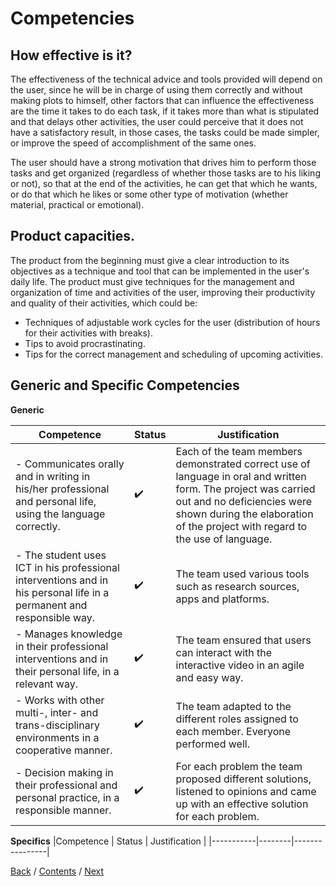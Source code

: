 # Competencies
## How effective is it?

The effectiveness of the technical advice and tools provided will depend on the user, since he will be in charge of using them correctly and without making plots to himself, other factors that can influence the effectiveness are the time it takes to do each task, if it takes more than what is stipulated and that delays other activities, the user could perceive that it does not have a satisfactory result, in those cases, the tasks could be made simpler, or improve the speed of accomplishment of the same ones.

The user should have a strong motivation that drives him to perform those tasks and get organized (regardless of whether those tasks are to his liking or not), so that at the end of the activities, he can get that which he wants, or do that which he likes or some other type of motivation (whether material, practical or emotional).

## Product capacities.

The product from the beginning must give a clear introduction to its objectives as a technique and tool that can be implemented in the user's daily life. The product must give techniques for the management and organization of time and activities of the user, improving their productivity and quality of their activities, which could be:

- Techniques of adjustable work cycles for the user (distribution of hours for their activities with breaks).
- Tips to avoid procrastinating.
- Tips for the correct management and scheduling of upcoming activities.

## Generic and Specific Competencies

**Generic**

|Competence | Status | Justification | 
|-----------|--------|---------------|
|- Communicates orally and in writing in his/her professional and personal life, using the language correctly. | :heavy_check_mark: | Each of the team members demonstrated correct use of language in oral and written form. The project was carried out and no deficiencies were shown during the elaboration of the project with regard to the use of language.
|- The student uses ICT in his professional interventions and in his personal life in a permanent and responsible way. | :heavy_check_mark: | The team used various tools such as research sources, apps and platforms. |
|- Manages knowledge in their professional interventions and in their personal life, in a relevant way.	| :heavy_check_mark: | The team ensured that users can interact with the interactive video in an agile and easy way.
|- Works with other multi-, inter- and trans-disciplinary environments in a cooperative manner. | :heavy_check_mark: | The team adapted to the different roles assigned to each member. Everyone performed well. | 
|- Decision making in their professional and personal practice, in a responsible manner. | :heavy_check_mark: | For each problem the team proposed different solutions, listened to opinions and came up with an effective solution for each problem. |


**Specifics**
|Competence |	Status |	Justification |
|-----------|--------|----------------|


[Back](https://github.com/DanielaLujanTrejo/Methods-of-organization-/blob/Second-delivery/Documentation/6.%20Study%20data%20and%20research.md#study-data-and-research) / [Contents](https://github.com/DanielaLujanTrejo/Methods-of-organization-/tree/Second-delivery#contents-scroll) / [Next](https://github.com/DanielaLujanTrejo/Methods-of-organization-/blob/Second-delivery/Documentation/8.%20Teamwork.md#teamwork)
